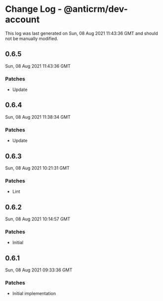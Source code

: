 # Change Log - @anticrm/dev-account

This log was last generated on Sun, 08 Aug 2021 11:43:36 GMT and should not be manually modified.

## 0.6.5
Sun, 08 Aug 2021 11:43:36 GMT

### Patches

- Update

## 0.6.4
Sun, 08 Aug 2021 11:38:34 GMT

### Patches

- Update

## 0.6.3
Sun, 08 Aug 2021 10:21:31 GMT

### Patches

- Lint

## 0.6.2
Sun, 08 Aug 2021 10:14:57 GMT

### Patches

- Initial

## 0.6.1
Sun, 08 Aug 2021 09:33:36 GMT

### Patches

- Initial implementation

